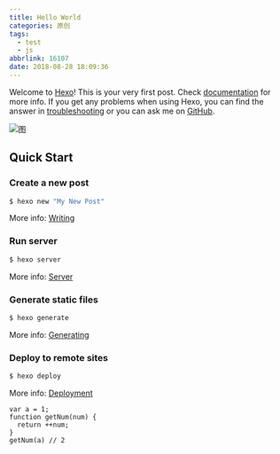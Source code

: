 ```yaml
---
title: Hello World
categories: 原创
tags:
  - test
  - js
abbrlink: 16107
date: 2018-08-28 18:09:36
---
```

Welcome to [Hexo](https://hexo.io/)! This is your very first post. Check [documentation](https://hexo.io/docs/) for more info. If you get any problems when using Hexo, you can find the answer in [troubleshooting](https://hexo.io/docs/troubleshooting.html) or you can ask me on [GitHub](https://github.com/hexojs/hexo/issues).

![图](//hbimg.huabanimg.com/417bfc52ca02ab22ed09aaf68b9d2e898ded08a832881-lFR7Jj_fw658)

## Quick Start

### Create a new post

``` bash
$ hexo new "My New Post"
```

More info: [Writing](https://hexo.io/docs/writing.html)

### Run server

``` bash
$ hexo server
```

More info: [Server](https://hexo.io/docs/server.html)

### Generate static files

``` bash
$ hexo generate
```

More info: [Generating](https://hexo.io/docs/generating.html)

### Deploy to remote sites

``` bash
$ hexo deploy
```

More info: [Deployment](https://hexo.io/docs/deployment.html)


```
var a = 1;
function getNum(num) {
  return ++num;
}
getNum(a) // 2
```
